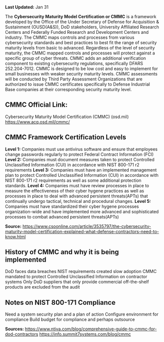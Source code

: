 **Last Updated:**
Jan 31

The **Cybersecurity Maturity Model Certification or CMMC** is a framework developed by the Office of the Under Secretary of Defense for Acquisition & Sustainment (OUSD(A&S)), DoD stakeholders, University  Affiliated Research Centers and Federally Funded Research and Development Centers and industry. 
The CMMC maps controls and processes from various cybersecurity standards and best practices to best fit the range of security maturity levels from basic to advanced. Regardless of the level of security maturity, the CMMC mapped controls and processes will protect against a specific group of cyber threats.
CMMC adds an additional verification component to existing cybersecurity regulations, specifically DFARS 252.204-7012.
CMMC is designed to be low cost and easy to implement for small businesses with weaker security maturity levels.
CMMC assessments will be conducted by Third Party Assessment Organizations that are authorized to issue CMMC certificates specifically to Defense Industrial Base companies at their corresponding security maturity level.

## CMMC Official Link:
Cybersecurity Maturity Model Certification (CMMC) (osd.mil)
https://www.acq.osd.mil/cmmc/

## CMMC Framework Certification Levels 
**Level 1:**
Companies must use antivirus software and ensure that employees change passwords regularly to protect Federal Contract Information (FCI)
**Level 2:**
Companies must document measures taken to protect Controlled Unclassified Information (CUI) in accordance with  NIST 800-171 r2 requirements 
**Level 3:**
Companies must have an implemented management plan to protect Controlled Unclassified Information (CUI) in accordance with NIST 800-171 r2 requirements as well as some additional protection standards.
**Level 4:**
Companies must have review processes in place to measure the effectiveness of their cyber hygene practices as well as processes in place to deal with advanced persistent threats(APTs) that continually undergo tactical, technical and procedural changes.
**Level 5:**
Companies must have standardized their cyber hygene processes organization-wide and have implemented more advanced and sophisticated processes to combat advanced persistent threats(APTs) 

**Source:**
https://www.csoonline.com/article/3535797/the-cybersecurity-maturity-model-certification-explained-what-defense-contractors-need-to-know.html

## History of CMMC and why it is being implemented
DoD faces data breaches
NIST requirements created 
slow adoption
CMMC mandated to protect Controlled Unclassified Information on contractor systems
Only DoD suppliers that only provide commercial off-the-shelf products are excluded from the audit

## Notes on NIST 800-171 Compliance
Need a system security plan and a plan of action
Configure environment for compliance
Build budget for compliance and perhaps outsource


**Sources:**
https://www.ntiva.com/blog/comprehensive-guide-to-cmmc-for-dod-contractors
https://info.summit7systems.com/blog/cmmc

